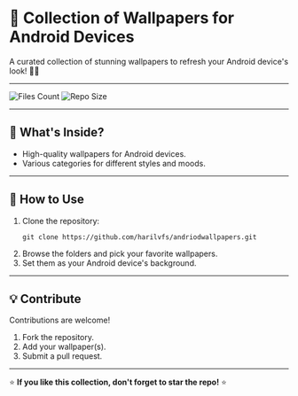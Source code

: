 # 🌟 Collection of Wallpapers for Android Devices

A curated collection of stunning wallpapers to refresh your Android device's look! 🌌✨  

---

![Files Count](https://img.shields.io/github/directory-file-count/harilvfs/andriodwallpapers?style=for-the-badge)
![Repo Size](https://img.shields.io/github/repo-size/harilvfs/andriodwallpapers?style=for-the-badge)

---

## 📂 What's Inside?

- High-quality wallpapers for Android devices.  
- Various categories for different styles and moods.  

---

## 🚀 How to Use

1. Clone the repository: 
   <pre><code>git clone https://github.com/harilvfs/andriodwallpapers.git</code></pre>
2. Browse the folders and pick your favorite wallpapers.  
3. Set them as your Android device's background.  

---

## 💡 Contribute

Contributions are welcome!  

1. Fork the repository.  
2. Add your wallpaper(s).  
3. Submit a pull request.  

---

⭐ **If you like this collection, don't forget to star the repo!** ⭐
